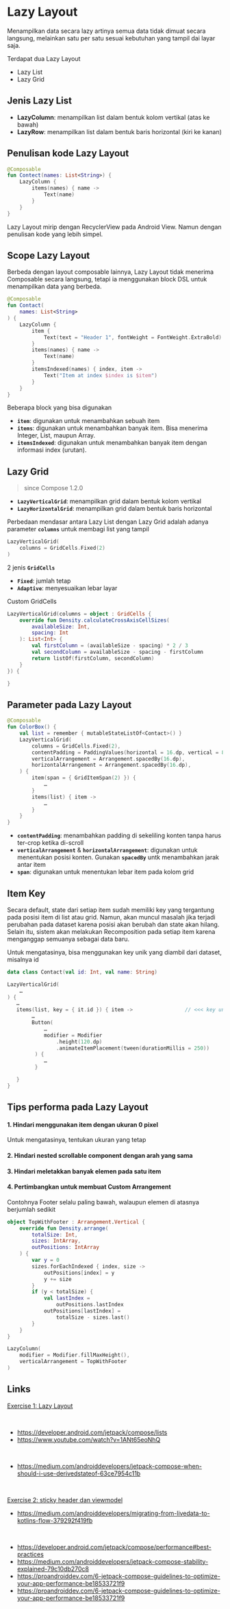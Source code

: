 # Lazy Layout

Menampilkan data secara lazy artinya semua data tidak dimuat secara langsung, melainkan satu per satu sesuai kebutuhan yang tampil dai layar saja.

Terdapat dua Lazy Layout

- Lazy List
- Lazy Grid

## Jenis Lazy List

- **LazyColumn**: menampilkan list dalam bentuk kolom vertikal (atas ke bawah)
- **LazyRow**: menampilkan list dalam bentuk baris horizontal (kiri ke kanan)

## Penulisan kode Lazy Layout

```kotlin
@Composable
fun Contect(names: List<String>) {
    LazyColumn {
        items(names) { name ->
            Text(name)
        }
    }
}
```

Lazy Layout mirip dengan RecyclerView pada Android View. Namun dengan penulisan kode yang lebih simpel.

## Scope Lazy Layout

Berbeda dengan layout composable lainnya, Lazy Layout tidak menerima Composable secara langsung, tetapi ia menggunakan block DSL untuk menampilkan data yang berbeda.

```kotlin
@Composable
fun Contact(
    names: List<String>
) {
    LazyColumn {
        item {
            Text(text = "Header 1", fontWeight = FontWeight.ExtraBold)
        }
        items(names) { name ->
            Text(name)
        }
        itemsIndexed(names) { index, item ->
            Text("Item at index $index is $item")
        }
    }
}
```

Beberapa block yang bisa digunakan

- **`item`**: digunakan untuk menambahkan sebuah item
- **`items`**: digunakan untuk menambahkan banyak item. Bisa menerima Integer, List, maupun Array.
- **`itemsIndexed`**: digunakan untuk menambahkan banyak item dengan informasi index (urutan).

## Lazy Grid

> since Compose 1.2.0

- **`LazyVerticalGrid`**: menampilkan grid dalam bentuk kolom vertikal
- **`LazyHorizontalGrid`**: menampilkan grid dalam bentuk baris horizontal

Perbedaan mendasar antara Lazy List dengan Lazy Grid adalah adanya parameter **`columns`** untuk membagi list yang tampil

```kotlin
LazyVerticalGrid(
    columns = GridCells.Fixed(2)
)
```

2 jenis **`GridCells`**

- **`Fixed`**: jumlah tetap
- **`Adaptive`**: menyesuaikan lebar layar

Custom GridCells

```kotlin
LazyVerticalGrid(columns = object : GridCells {
    override fun Density.calculateCrossAxisCellSizes(
        availableSize: Int,
        spacing: Int
    ): List<Int> {
        val firstColumn = (availableSize - spacing) * 2 / 3
        val secondColumn = availableSize - spacing - firstColumn
        return listOf(firstColumn, secondColumn)
    }
}) {

}
```

## Parameter pada Lazy Layout

```kotlin
@Composable
fun ColorBox() {
    val list = remember { mutableStateListOf<Contact>() }
    LazyVerticalGrid(
        columns = GridCells.Fixed(2),
        contentPadding = PaddingValues(horizontal = 16.dp, vertical = 8.dp),
        verticalArrangement = Arrangement.spacedBy(16.dp),
        horizontalArrangement = Arrangement.spacedBy(16.dp),
    ) {
        item(span = { GridItemSpan(2) }) {
            …
        }
        items(list) { item ->
            …
        }
    }
}
```

- **`contentPadding`**: menambahkan padding di sekeliling konten tanpa harus ter-crop ketika di-scroll
- **`verticalArrangement`** & **`horizontalArrangement`**: digunakan untuk menentukan posisi konten. Gunakan **`spacedBy`** untk menambahkan jarak antar item
- **`span`**: digunakan untuk menentukan lebar item pada kolom grid

## Item Key

Secara default, state dari setiap item sudah memiliki key yang tergantung pada posisi item di list atau grid. Namun, akan muncul masalah jika terjadi perubahan pada dataset karena posisi akan berubah dan state akan hilang. Selain itu, sistem akan melakukan Recomposition pada setiap item karena menganggap semuanya sebagai data baru.

Untuk mengatasinya, bisa menggunakan key unik yang diambil dari dataset, misalnya id

```kotlin
data class Contact(val id: Int, val name: String)

LazyVerticalGrid(
    …
) {
   …
   items(list, key = { it.id }) { item ->                 // <<< key unik
        …
        Button(
            …
            modifier = Modifier
                .height(120.dp)
                .animateItemPlacement(tween(durationMillis = 250))
         ) {
            …
         }

   }
}
```

## Tips performa pada Lazy Layout

#### 1. Hindari menggunakan item dengan ukuran 0 pixel

Untuk mengatasinya, tentukan ukuran yang tetap

#### 2. Hindari nested scrollable component dengan arah yang sama

#### 3. Hindari meletakkan banyak elemen pada satu item

#### 4. Pertimbangkan untuk membuat Custom Arrangement

Contohnya Footer selalu paling bawah, walaupun elemen di atasnya berjumlah sedikit

```kotlin
object TopWithFooter : Arrangement.Vertical {
    override fun Density.arrange(
        totalSize: Int,
        sizes: IntArray,
        outPositions: IntArray
    ) {
        var y = 0
        sizes.forEachIndexed { index, size ->
            outPositions[index] = y
            y += size
        }
        if (y < totalSize) {
            val lastIndex =
                outPositions.lastIndex
            outPositions[lastIndex] =
                totalSize - sizes.last()
        }
    }
}

LazyColumn(
    modifier = Modifier.fillMaxHeight(),
    verticalArrangement = TopWithFooter
)
```

## Links

[Exercise 1: Lazy Layout](./JetHeroes/app/src/main/java/com/example/jetheroes/JetHeroesApp.kt)

<br />

- https://developer.android.com/jetpack/compose/lists
- https://www.youtube.com/watch?v=1ANt65eoNhQ

<br />

- https://medium.com/androiddevelopers/jetpack-compose-when-should-i-use-derivedstateof-63ce7954c11b

<br />

[Exercise 2: sticky header dan viewmodel](./JetHeroes/app/src/main/java/com/example/jetheroes/)

- https://medium.com/androiddevelopers/migrating-from-livedata-to-kotlins-flow-379292f419fb

<br />

- https://developer.android.com/jetpack/compose/performance#best-practices
- https://medium.com/androiddevelopers/jetpack-compose-stability-explained-79c10db270c8
- https://proandroiddev.com/6-jetpack-compose-guidelines-to-optimize-your-app-performance-be18533721f9
- https://proandroiddev.com/6-jetpack-compose-guidelines-to-optimize-your-app-performance-be18533721f9
